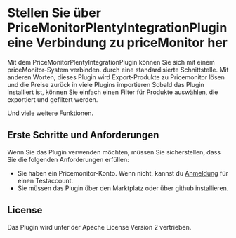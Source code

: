 # Stellen Sie über PriceMonitorPlentyIntegrationPlugin eine Verbindung zu priceMonitor her
 
Mit dem PriceMonitorPlentyIntegrationPlugin können Sie sich mit einem priceMonitor-System verbinden. durch eine standardisierte Schnittstelle. Mit anderen Worten, dieses Plugin wird Export-Produkte zu Pricemonitor lösen und die Preise zurück in viele Plugins importieren
Sobald das Plugin installiert ist, können Sie einfach einen Filter für Produkte auswählen, die exportiert und gefiltert werden.

Und viele weitere Funktionen.


## Erste Schritte und Anforderungen
 
Wenn Sie das Plugin verwenden möchten, müssen Sie sicherstellen, dass Sie die folgenden Anforderungen erfüllen:

* Sie haben ein Pricemonitor-Konto. Wenn nicht, kannst du <a href="https://patagona.de/pricemonitor/shop-preise-optimieren/repricing-tool-app-shopware/registrierung/'" target="_blank">Anmeldung</a> für einen Testaccount.
* Sie müssen das Plugin über den Marktplatz oder über github installieren.
 

## License
 
Das Plugin wird unter der Apache License Version 2 vertrieben.